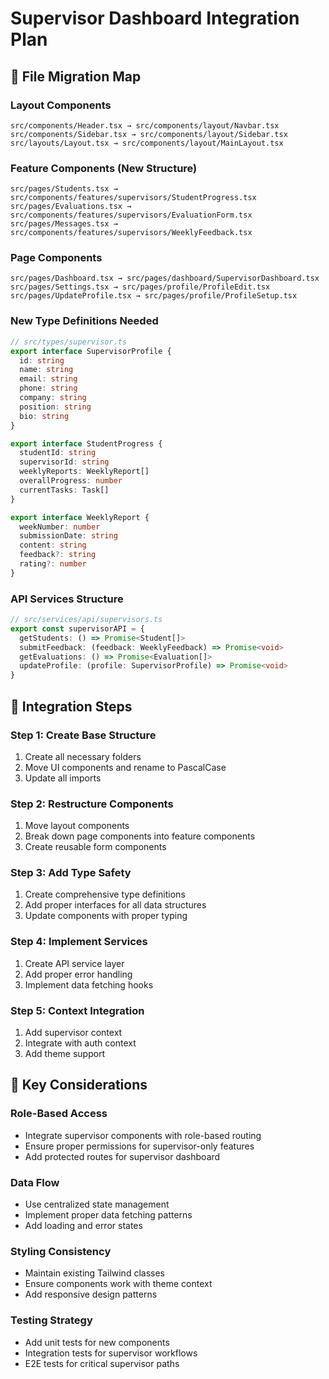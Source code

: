 # Supervisor Dashboard Integration Plan

## 📁 File Migration Map

### Layout Components
```
src/components/Header.tsx → src/components/layout/Navbar.tsx
src/components/Sidebar.tsx → src/components/layout/Sidebar.tsx  
src/layouts/Layout.tsx → src/components/layout/MainLayout.tsx
```

### Feature Components (New Structure)
```
src/pages/Students.tsx → src/components/features/supervisors/StudentProgress.tsx
src/pages/Evaluations.tsx → src/components/features/supervisors/EvaluationForm.tsx
src/pages/Messages.tsx → src/components/features/supervisors/WeeklyFeedback.tsx
```

### Page Components
```
src/pages/Dashboard.tsx → src/pages/dashboard/SupervisorDashboard.tsx
src/pages/Settings.tsx → src/pages/profile/ProfileEdit.tsx
src/pages/UpdateProfile.tsx → src/pages/profile/ProfileSetup.tsx
```

### New Type Definitions Needed
```typescript
// src/types/supervisor.ts
export interface SupervisorProfile {
  id: string
  name: string
  email: string
  phone: string
  company: string
  position: string
  bio: string
}

export interface StudentProgress {
  studentId: string
  supervisorId: string
  weeklyReports: WeeklyReport[]
  overallProgress: number
  currentTasks: Task[]
}

export interface WeeklyReport {
  weekNumber: number
  submissionDate: string
  content: string
  feedback?: string
  rating?: number
}
```

### API Services Structure
```typescript
// src/services/api/supervisors.ts
export const supervisorAPI = {
  getStudents: () => Promise<Student[]>
  submitFeedback: (feedback: WeeklyFeedback) => Promise<void>
  getEvaluations: () => Promise<Evaluation[]>
  updateProfile: (profile: SupervisorProfile) => Promise<void>
}
```

## 🔧 Integration Steps

### Step 1: Create Base Structure
1. Create all necessary folders
2. Move UI components and rename to PascalCase
3. Update all imports

### Step 2: Restructure Components
1. Move layout components
2. Break down page components into feature components
3. Create reusable form components

### Step 3: Add Type Safety
1. Create comprehensive type definitions
2. Add proper interfaces for all data structures
3. Update components with proper typing

### Step 4: Implement Services
1. Create API service layer
2. Add proper error handling
3. Implement data fetching hooks

### Step 5: Context Integration
1. Add supervisor context
2. Integrate with auth context
3. Add theme support

## 📝 Key Considerations

### Role-Based Access
- Integrate supervisor components with role-based routing
- Ensure proper permissions for supervisor-only features
- Add protected routes for supervisor dashboard

### Data Flow
- Use centralized state management
- Implement proper data fetching patterns
- Add loading and error states

### Styling Consistency
- Maintain existing Tailwind classes
- Ensure components work with theme context
- Add responsive design patterns

### Testing Strategy
- Add unit tests for new components
- Integration tests for supervisor workflows
- E2E tests for critical supervisor paths